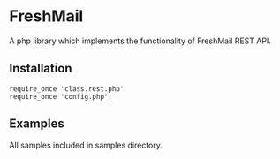 # FreshMail

A php library which implements the functionality of FreshMail REST API.

## Installation

    require_once 'class.rest.php'
    require_once 'config.php';

## Examples

All samples included in samples directory.